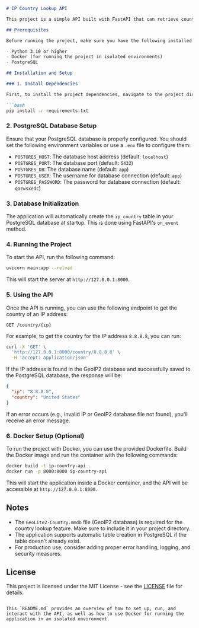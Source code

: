 ```markdown
# IP Country Lookup API

This project is a simple API built with FastAPI that can retrieve country information for an IP address using the GeoIP2 database and store this data in a PostgreSQL database.

## Prerequisites

Before running the project, make sure you have the following installed on your system:

- Python 3.10 or higher
- Docker (for running the project in isolated environments)
- PostgreSQL

## Installation and Setup

### 1. Install Dependencies

First, to install the project dependencies, navigate to the project directory and run the following command:

```bash
pip install -r requirements.txt
```

### 2. PostgreSQL Database Setup

Ensure that your PostgreSQL database is properly configured. You should set the following environment variables or use a `.env` file to configure them:

- `POSTGRES_HOST`: The database host address (default: `localhost`)
- `POSTGRES_PORT`: The database port (default: `5432`)
- `POSTGRES_DB`: The database name (default: `app`)
- `POSTGRES_USER`: The username for database connection (default: `app`)
- `POSTGRES_PASSWORD`: The password for database connection (default: `qazwsxedc`)

### 3. Database Initialization

The application will automatically create the `ip_country` table in your PostgreSQL database at startup. This is done using FastAPI's `on_event` method.

### 4. Running the Project

To start the API, run the following command:

```bash
uvicorn main:app --reload
```

This will start the server at `http://127.0.0.1:8000`.

### 5. Using the API

Once the API is running, you can use the following endpoint to get the country of an IP address:

```http
GET /country/{ip}
```

For example, to get the country for the IP address `8.8.8.8`, you can run:

```bash
curl -X 'GET' \
  'http://127.0.0.1:8000/country/8.8.8.8' \
  -H 'accept: application/json'
```

If the IP address is found in the GeoIP2 database and successfully saved to the PostgreSQL database, the response will be:

```json
{
  "ip": "8.8.8.8",
  "country": "United States"
}
```

If an error occurs (e.g., invalid IP or GeoIP2 database file not found), you'll receive an error message.

### 6. Docker Setup (Optional)

To run the project with Docker, you can use the provided Dockerfile. Build the Docker image and run the container with the following commands:

```bash
docker build -t ip-country-api .
docker run -p 8000:8000 ip-country-api
```

This will start the application inside a Docker container, and the API will be accessible at `http://127.0.0.1:8000`.

## Notes

- The `GeoLite2-Country.mmdb` file (GeoIP2 database) is required for the country lookup feature. Make sure to include it in your project directory.
- The application supports automatic table creation in PostgreSQL if the table doesn't already exist.
- For production use, consider adding proper error handling, logging, and security measures.

## License

This project is licensed under the MIT License - see the [LICENSE](LICENSE) file for details.
```

This `README.md` provides an overview of how to set up, run, and interact with the API, as well as how to use Docker for running the application in an isolated environment.